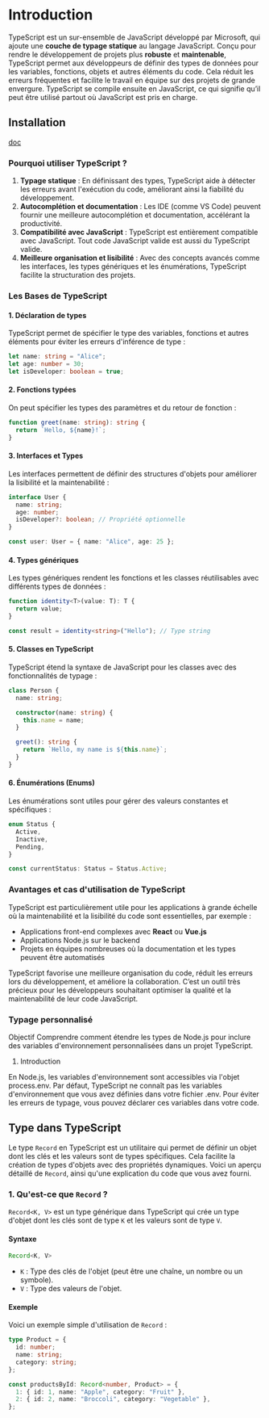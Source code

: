 # Introduction 

TypeScript est un sur-ensemble de JavaScript développé par Microsoft, qui ajoute une **couche de typage statique** au langage JavaScript. Conçu pour rendre le développement de projets plus **robuste** et **maintenable**, TypeScript permet aux développeurs de définir des types de données pour les variables, fonctions, objets et autres éléments du code. Cela réduit les erreurs fréquentes et facilite le travail en équipe sur des projets de grande envergure. TypeScript se compile ensuite en JavaScript, ce qui signifie qu’il peut être utilisé partout où JavaScript est pris en charge.

## Installation

[doc](./install.md)

### Pourquoi utiliser TypeScript ?

1. **Typage statique** : En définissant des types, TypeScript aide à détecter les erreurs avant l'exécution du code, améliorant ainsi la fiabilité du développement.
2. **Autocomplétion et documentation** : Les IDE (comme VS Code) peuvent fournir une meilleure autocomplétion et documentation, accélérant la productivité.
3. **Compatibilité avec JavaScript** : TypeScript est entièrement compatible avec JavaScript. Tout code JavaScript valide est aussi du TypeScript valide.
4. **Meilleure organisation et lisibilité** : Avec des concepts avancés comme les interfaces, les types génériques et les énumérations, TypeScript facilite la structuration des projets.

### Les Bases de TypeScript

#### 1. **Déclaration de types**

TypeScript permet de spécifier le type des variables, fonctions et autres éléments pour éviter les erreurs d'inférence de type :

```typescript
let name: string = "Alice";
let age: number = 30;
let isDeveloper: boolean = true;
```

#### 2. **Fonctions typées**

On peut spécifier les types des paramètres et du retour de fonction :

```typescript
function greet(name: string): string {
  return `Hello, ${name}!`;
}
```

#### 3. **Interfaces et Types**

Les interfaces permettent de définir des structures d'objets pour améliorer la lisibilité et la maintenabilité :

```typescript
interface User {
  name: string;
  age: number;
  isDeveloper?: boolean; // Propriété optionnelle
}

const user: User = { name: "Alice", age: 25 };
```

#### 4. **Types génériques**

Les types génériques rendent les fonctions et les classes réutilisables avec différents types de données :

```typescript
function identity<T>(value: T): T {
  return value;
}

const result = identity<string>("Hello"); // Type string
```

#### 5. **Classes en TypeScript**

TypeScript étend la syntaxe de JavaScript pour les classes avec des fonctionnalités de typage :

```typescript
class Person {
  name: string;

  constructor(name: string) {
    this.name = name;
  }

  greet(): string {
    return `Hello, my name is ${this.name}`;
  }
}
```

#### 6. **Énumérations (Enums)**

Les énumérations sont utiles pour gérer des valeurs constantes et spécifiques :

```typescript
enum Status {
  Active,
  Inactive,
  Pending,
}

const currentStatus: Status = Status.Active;
```

### Avantages et cas d'utilisation de TypeScript

TypeScript est particulièrement utile pour les applications à grande échelle où la maintenabilité et la lisibilité du code sont essentielles, par exemple :

- Applications front-end complexes avec **React** ou **Vue.js**
- Applications Node.js sur le backend
- Projets en équipes nombreuses où la documentation et les types peuvent être automatisés

TypeScript favorise une meilleure organisation du code, réduit les erreurs lors du développement, et améliore la collaboration. C’est un outil très précieux pour les développeurs souhaitant optimiser la qualité et la maintenabilité de leur code JavaScript.

### Typage personnalisé

Objectif
Comprendre comment étendre les types de Node.js pour inclure des variables d'environnement personnalisées dans un projet TypeScript.

1. Introduction
   
En Node.js, les variables d'environnement sont accessibles via l'objet process.env. Par défaut, TypeScript ne connaît pas les variables d'environnement que vous avez définies dans votre fichier .env. Pour éviter les erreurs de typage, vous pouvez déclarer ces variables dans votre code.


## Type dans TypeScript

Le type `Record` en TypeScript est un utilitaire qui permet de définir un objet dont les clés et les valeurs sont de types spécifiques. Cela facilite la création de types d'objets avec des propriétés dynamiques. Voici un aperçu détaillé de `Record`, ainsi qu'une explication du code que vous avez fourni.

### 1. Qu'est-ce que `Record` ?

`Record<K, V>` est un type générique dans TypeScript qui crée un type d'objet dont les clés sont de type `K` et les valeurs sont de type `V`. 

#### Syntaxe

```typescript
Record<K, V>
```

- `K` : Type des clés de l'objet (peut être une chaîne, un nombre ou un symbole).
- `V` : Type des valeurs de l'objet.

#### Exemple

Voici un exemple simple d'utilisation de `Record` :

```typescript
type Product = {
  id: number;
  name: string;
  category: string;
};

const productsById: Record<number, Product> = {
  1: { id: 1, name: "Apple", category: "Fruit" },
  2: { id: 2, name: "Broccoli", category: "Vegetable" },
};
```
